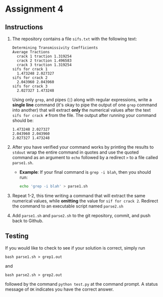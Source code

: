 # Assignment 4


## Instructions

 1. The repository contains a file `sifs.txt` with the following text:

        Determining Transmissivity Coefficients  
        Average Tractions
          crack 1 traction 1.319254
          crack 2 traction 1.496583
          crack 3 traction 1.319254
        sifs for crack 1
          1.473248 2.027327
        sifs for crack 2
          2.043960 2.043960
        sifs for crack 3
          2.027327 1.473248
    
    Using only `grep`, and pipes (`|`) along with regular expressions, write a **single line** command (it's okay to pipe the output of one `grep` command into another) that will extract **only** the numerical values after the text `sifs for crack #` from the file. The output after running your command should be:

        1.473248 2.027327
        2.043960 2.043960
        2.027327 1.473248

 1. After you have verified your command works by printing the results to `stdout` wrap the entire command in quotes and use the quoted command as an argument to `echo` followed by a redirect `>` to a file called `parse1.sh`.

    - **Example**: If your final command is `grep -i blah`, then you should run:

        ```bash
        echo 'grep -i blah' > parse1.sh
        ```
 1. Repeat 1-2, this time writing a command that will extract the same numerical values, while **omitting** the value for `sif for crack 2`.  Redirect the command to an executable script named `parse2.sh`

 1. Add `parse1.sh` and `parse2.sh` to the git repository, commit, and push back to Github.

 ## Testing

 If you would like to check to see if your solution is correct, simply run 

 ```
 bash parse1.sh > grep1.out
 ```
 
 and 

 ```
 bash parse2.sh > grep2.out
 ```
 
 followed by the command `python test.py` at the command prompt.  A status message of `OK` indicates you have the correct answer. 
